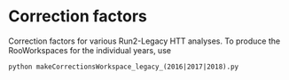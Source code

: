 # Correction factors

Correction factors for various Run2-Legacy HTT analyses. To produce the RooWorkspaces for the individual years, use
```
python makeCorrectionsWorkspace_legacy_(2016|2017|2018).py
```


